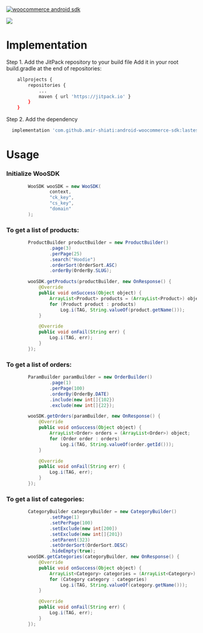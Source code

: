[![woocommerce android sdk](https://i.postimg.cc/g272TpwM/image-1.png "woocommerce android sdk")](https://i.postimg.cc/g272TpwM/image-1.png "woocommerce android sdk")

[![](https://jitpack.io/v/amir-shiati/android-woocommerce-sdk.svg)](https://jitpack.io/#amir-shiati/android-woocommerce-sdk)

# Implementation

Step 1. Add the JitPack repository to your build file
Add it in your root build.gradle at the end of repositories:

```bash
	allprojects {
		repositories {
			...
			maven { url 'https://jitpack.io' }
		}
	}

```

Step 2. Add the dependency

```bash
  implementation 'com.github.amir-shiati:android-woocommerce-sdk:lastes_version'

```

# Usage

### Initialize WooSDK

```java
        WooSDK wooSDK = new WooSDK(
                context,
                "ck_key",
                "cs_key",
                "domain"
        );
```

### To get a list of products:

```java
        ProductBuilder productBuilder = new ProductBuilder()
                .page(3)
                .perPage(25)
                .search("Hoodie")
                .orderSort(OrderSort.ASC)
                .orderBy(OrderBy.SLUG);

        wooSDK.getProducts(productBuilder, new OnResponse() {
            @Override
            public void onSuccess(Object object) {
                ArrayList<Product> products = (ArrayList<Product>) object;
                for (Product product : products)
                    Log.i(TAG, String.valueOf(product.getName()));
            }

            @Override
            public void onFail(String err) {
                Log.i(TAG, err);
            }
        });
```

### To get a list of orders:

```java
        ParamBuilder paramBuilder = new OrderBuilder()
                .page(1)
                .perPage(100)
                .orderBy(OrderBy.DATE)
                .include(new int[]{102})
                .exclude(new int[]{22});

        wooSDK.getOrders(paramBuilder, new OnResponse() {
            @Override
            public void onSuccess(Object object) {
                ArrayList<Order> orders = (ArrayList<Order>) object;
                for (Order order : orders)
                    Log.i(TAG, String.valueOf(order.getId()));
            }

            @Override
            public void onFail(String err) {
                Log.i(TAG, err);
            }
        });
```

### To get a list of categories:

```java
        CategoryBuilder categoryBuilder = new CategoryBuilder()
                .setPage(1)
                .setPerPage(100)
                .setExclude(new int[200])
                .setExclude(new int[]{201})
                .setParent(323)
                .setOrderSort(OrderSort.DESC)
                .hideEmpty(true);
        wooSDK.getCategories(categoryBuilder, new OnResponse() {
            @Override
            public void onSuccess(Object object) {
                ArrayList<Category> categories = (ArrayList<Category>) object;
                for (Category category : categories)
                    Log.i(TAG, String.valueOf(category.getName()));
            }

            @Override
            public void onFail(String err) {
                Log.i(TAG, err);
            }
        });
```